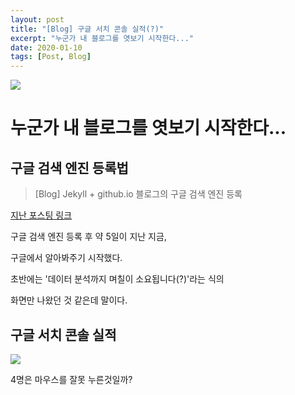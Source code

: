 ```yaml
---
layout: post
title: "[Blog] 구글 서치 콘솔 실적(?)"
excerpt: "누군가 내 블로그를 엿보기 시작한다..."
date: 2020-01-10
tags: [Post, Blog]
---
```



![](https://cdn.pixabay.com/photo/2016/10/09/08/32/digital-marketing-1725340_1280.jpg)

# 누군가 내 블로그를 엿보기 시작한다...

## 구글 검색 엔진 등록법

>[Blog] Jekyll + github.io 블로그의 구글 검색 엔진 등록 

[지난 포스팅 링크](https://woongchoi84.github.io/post/post-blog-%EA%B5%AC%EA%B8%80%EC%84%9C%EC%B9%98%EC%BD%98%EC%86%94/)

구글 검색 엔진 등록 후 약 5일이 지난 지금,

구글에서 알아봐주기 시작했다.

초반에는 '데이터 분석까지 며칠이 소요됩니다(?)'라는 식의

화면만 나왔던 것 같은데 말이다.


## 구글 서치 콘솔 실적

![](https://i.ibb.co/1mTH1Kp/googlesearchconsole.png)

4명은 마우스를 잘못 누른것일까?

